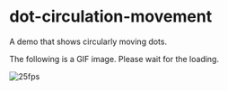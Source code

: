# dot-circulation-movement
A demo that shows circularly moving dots.

The following is a GIF image. Please wait for the loading.

![25fps](http://7xkk5t.com1.z0.glb.clouddn.com/dot_circulation_movement_result_25fps.gif)
